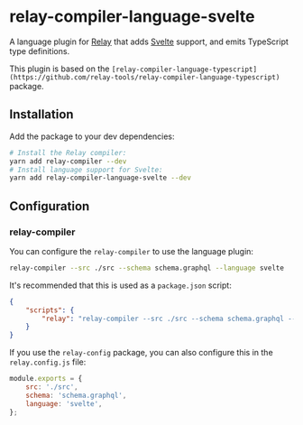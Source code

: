 # relay-compiler-language-svelte

A language plugin for [Relay](https://relay.dev/) that adds
[Svelte](https://svelte.dev/) support, and emits TypeScript type definitions.

This plugin is based on the `[relay-compiler-language-typescript](https://github.com/relay-tools/relay-compiler-language-typescript)` package.

## Installation

Add the package to your dev dependencies:

```bash
# Install the Relay compiler:
yarn add relay-compiler --dev
# Install language support for Svelte:
yarn add relay-compiler-language-svelte --dev
```

## Configuration

### relay-compiler

You can configure the `relay-compiler` to use the language plugin:

```bash
relay-compiler --src ./src --schema schema.graphql --language svelte
```

It's recommended that this is used as a `package.json` script:

```json
{
	"scripts": {
		"relay": "relay-compiler --src ./src --schema schema.graphql --language svelte"
	}
}
```

If you use the `relay-config` package, you can also configure this in the `relay.config.js` file:

```js
module.exports = {
	src: './src',
	schema: 'schema.graphql',
	language: 'svelte',
};
```
